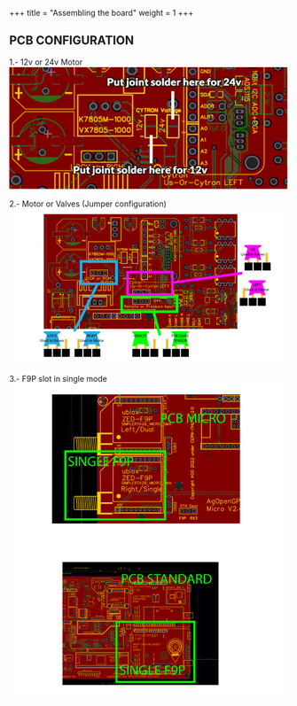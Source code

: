 +++
title = "Assembling the board"
weight = 1
+++

## PCB CONFIGURATION 

1.- 12v or 24v Motor 
![image](img/assembly-motor-selection.png)

2.- Motor or Valves (Jumper configuration)
![image](img/assembly-motor-valve-jumper.png)

3.- F9P slot in single mode
![image](img/assembly-single-f9p-micro.png)
![image](img/assembly-single-f9p-standard.png)

